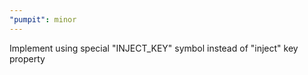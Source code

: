 ```yaml
---
"pumpit": minor
---
```


Implement using special "INJECT_KEY" symbol instead of "inject" key property

